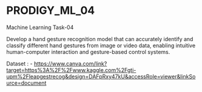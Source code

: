# PRODIGY_ML_04
Machine Learning Task-04

Develop a hand gesture recognition model that can accurately identify and classify different hand gestures from image or video data, enabling intuitive human-computer interaction and gesture-based control systems.

Dataset : - https://www.canva.com/link?target=https%3A%2F%2Fwww.kaggle.com%2Fgti-upm%2Fleapgestrecog&design=DAFpRxy47kU&accessRole=viewer&linkSource=document
